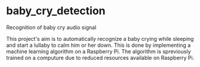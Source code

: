 # baby_cry_detection
Recognition of baby cry audio signal

This project's aim is to automatically recognize a baby crying while sleeping and start a lullaby to calm him or her down.
This is done by implementing a machine learning algorithm on a Raspberry Pi.
The algorithm is spreviously trained on a computure due to reduced resources available on Raspberry Pi.
